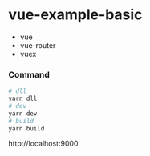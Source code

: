 # vue-example-basic

- vue
- vue-router
- vuex

### Command

```bash
# dll
yarn dll
# dev
yarn dev
# build
yarn build
```

http://localhost:9000